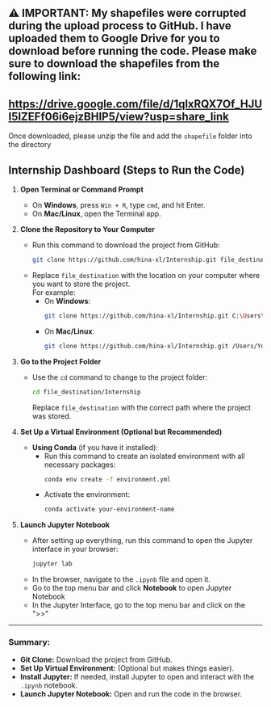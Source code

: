 ## **⚠️ IMPORTANT: My shapefiles were corrupted during the upload process to GitHub. I have uploaded them to Google Drive for you to download before running the code.   Please make sure to download the shapefiles from the following link:** 
## https://drive.google.com/file/d/1qlxRQX7Of_HJUI5IZEFf06i6ejzBHIP5/view?usp=share_link
Once downloaded, please unzip the file and add the `shapefile` folder into the directory

## Internship Dashboard (Steps to Run the Code)

1. **Open Terminal or Command Prompt**  
   - On **Windows**, press `Win + R`, type `cmd`, and hit Enter.  
   - On **Mac/Linux**, open the Terminal app.

2. **Clone the Repository to Your Computer**  
   - Run this command to download the project from GitHub:  
     ```bash
     git clone https://github.com/hina-xl/Internship.git file_destination
     ```  
   - Replace `file_destination` with the location on your computer where you want to store the project.  
     For example:  
     - On **Windows**:  
       ```bash
       git clone https://github.com/hina-xl/Internship.git C:\Users\YourName\Documents\MyProjects\Internship
       ```  
     - On **Mac/Linux**:  
       ```bash
       git clone https://github.com/hina-xl/Internship.git /Users/YourName/Documents/MyProjects/Internship
       ```

3. **Go to the Project Folder**  
   - Use the `cd` command to change to the project folder:  
     ```bash
     cd file_destination/Internship
     ```  
     Replace `file_destination` with the correct path where the project was stored.

4. **Set Up a Virtual Environment (Optional but Recommended)**  
   - **Using Conda** (if you have it installed):
     - Run this command to create an isolated environment with all necessary packages:  
       ```bash
       conda env create -f environment.yml
       ```  
     - Activate the environment:  
       ```bash
       conda activate your-environment-name
       ```
       
5. **Launch Jupyter Notebook**  
   - After setting up everything, run this command to open the Jupyter interface in your browser:  
     ```bash
     jupyter lab
     ```  
   - In the browser, navigate to the `.ipynb` file and open it.
   - Go to the top menu bar and click **Notebook** to open Jupyter Notebook
   - In the Jupyter  Interface, go to the top menu bar and click on the ">>"

---

### Summary:

- **Git Clone:** Download the project from GitHub.
- **Set Up Virtual Environment:** (Optional but makes things easier).
- **Install Jupyter:** If needed, install Jupyter to open and interact with the `.ipynb` notebook.
- **Launch Jupyter Notebook:** Open and run the code in the browser.
